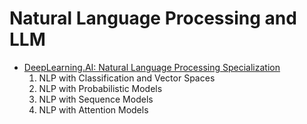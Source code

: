 # Natural Language Processing and LLM

* [DeepLearning.AI: Natural Language Processing Specialization](https://www.coursera.org/specializations/natural-language-processing)
  1. NLP with Classification and Vector Spaces
  2. NLP with Probabilistic Models
  3. NLP with Sequence Models
  4. NLP with Attention Models
